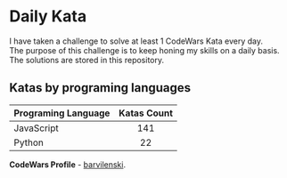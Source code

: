 # Daily Kata

I have taken a challenge to solve at least 1 CodeWars Kata every day.  
The purpose of this challenge is to keep honing my skills on a daily basis.  
The solutions are stored in this repository.

## Katas by programing languages

| Programing Language | Katas Count |
| ------------------- | :---------: |
| JavaScript          |         141 |
| Python              |          22 |


**CodeWars Profile** - [barvilenski](https://www.codewars.com/users/vbarv24).
